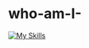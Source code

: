 # who-am-I-
[![My Skills](https://skillicons.dev/icons?i=js,html,css,wasm)](https://skillicons.dev)
